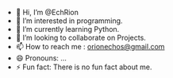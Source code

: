 - 👋 Hi, I’m @EchRion
- 👀 I’m interested in programming.
- 🌱 I’m currently learning Python.
- 💞️ I’m looking to collaborate on Projects.
- 📫 How to reach me : orionechos@gmail.com
- 😄 Pronouns: ...
- ⚡ Fun fact: There is no fun fact about me.

<!---
EchRion/EchRion is a ✨ special ✨ repository because its `README.md` (this file) appears on your GitHub profile.
You can click the Preview link to take a look at your changes.
--->
